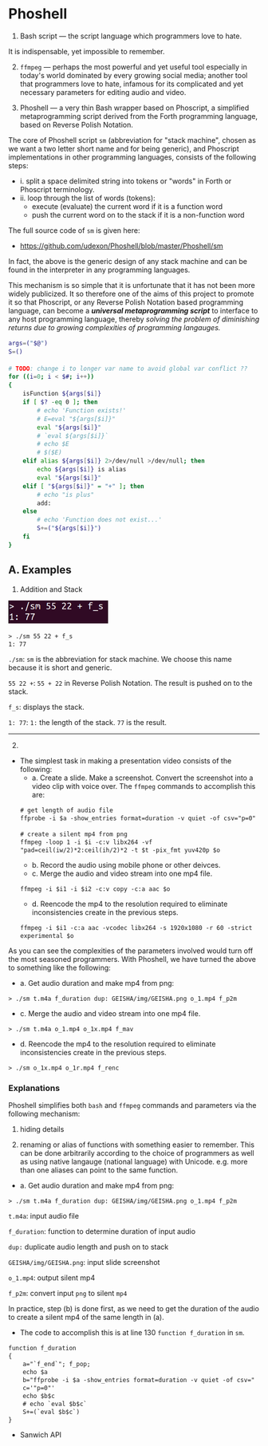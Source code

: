 # Phoshell

1. Bash script &mdash; the script language which programmers love to hate.

It is indispensable, yet impossible to remember.

2. `ffmpeg` &mdash; perhaps the most powerful and yet useful tool especially in today's world dominated by every growing social media; another tool that programmers love to hate, infamous for its complicated and yet necessary parameters for editing audio and video.

3. Phoshell &mdash; a very thin Bash wrapper based on Phoscript, a simplified metaprogramming script derived from the Forth programming language, based on Reverse Polish Notation.

The core of Phoshell script `sm` (abbreviation for "stack machine", chosen as we want a two letter short name and for being generic), and Phoscript implementations in other programming languages, consists of the following steps:

- i. split a space delimited string into tokens or "words" in Forth or Phoscript terminology.
- ii. loop through the list of words (tokens):
  - execute (evaluate) the current word if it is a function word
  - push the current word on to the stack if it is a non-function word

The full source code of `sm` is given here:
- https://github.com/udexon/Phoshell/blob/master/Phoshell/sm

In fact, the above is the generic design of any stack machine and can be found in the interpreter in any programming languages.

This mechanism is so simple that it is unfortunate that it has not been more widely publicized. It so therefore one of the aims of this project to promote it so that Phoscript, or any Reverse Polish Notation based programming language, can become a ___universal metaprogramming script___ to interface to any host programming language, thereby _solving the problem of diminishing returns due to growing complexities of programming langauges._

```bash
args=("$@")
S=()

# TODO: change i to longer var name to avoid global var conflict ??
for ((i=0; i < $#; i++))
{
    isFunction ${args[$i]}
    if [ $? -eq 0 ]; then
        # echo 'Function exists!'
        # E=eval "${args[$i]}"
        eval "${args[$i]}"
        # `eval ${args[$i]}`
        # echo $E
        # $($E)
    elif alias ${args[$i]} 2>/dev/null >/dev/null; then 
        echo ${args[$i]} is alias
        eval "${args[$i]}"
    elif [ "${args[$i]}" = "+" ]; then
        # echo "is plus"
        add:
    else
        # echo 'Function does not exist...'
        S+=("${args[$i]}")    
    fi
}

```
## A. Examples

1. Addition and Stack
<img src="https://github.com/udexon/Phoshell/blob/master/Phoshell/img/add_55_22.png" width=200>

```
> ./sm 55 22 + f_s
1: 77 
```
`./sm`: `sm` is the abbreviation for stack machine. We choose this name because it is short and generic.

`55 22 +`: `55 + 22` in Reverse Polish Notation. The result is pushed on to the stack.

`f_s`: displays the stack.

`1: 77`: `1:` the length of the stack. `77` is the result.

<hr>

2. 

- The simplest task in making a presentation video consists of the following:
  - a. Create a slide. Make a screenshot. Convert the screenshot into a video clip with voice over. The `ffmpeg` commands to accomplish this are:
  ```
  # get length of audio file
  ffprobe -i $a -show_entries format=duration -v quiet -of csv="p=0"   
  
  # create a silent mp4 from png
  ffmpeg -loop 1 -i $i -c:v libx264 -vf "pad=ceil(iw/2)*2:ceil(ih/2)*2 -t $t -pix_fmt yuv420p $o
  ```
  - b. Record the audio using mobile phone or other deivces.
  - c. Merge the audio and video stream into one mp4 file.
  ```
  ffmpeg -i $i1 -i $i2 -c:v copy -c:a aac $o
  ```
  - d. Reencode the mp4 to the resolution required to eliminate inconsistencies create in the previous steps.
  ```
  ffmpeg -i $i1 -c:a aac -vcodec libx264 -s 1920x1080 -r 60 -strict experimental $o
  ```

As you can see the complexities of the parameters involved would turn off the most seasoned programmers. With Phoshell, we have turned the above to something like the following:

- a. Get audio duration and make mp4 from png:
```
> ./sm t.m4a f_duration dup: GEISHA/img/GEISHA.png o_1.mp4 f_p2m
```
- c. Merge the audio and video stream into one mp4 file.
```
> ./sm t.m4a o_1.mp4 o_1x.mp4 f_mav
```
- d. Reencode the mp4 to the resolution required to eliminate inconsistencies create in the previous steps.
```
> ./sm o_1x.mp4 o_1r.mp4 f_renc
```

### Explanations

Phoshell simplifies both `bash` and `ffmpeg` commands and parameters via the following mechanism:

1. hiding details

2. renaming or alias of functions with something easier to remember. This can be done arbitrarily according to the choice of programmers as well as using native langauge (national language) with Unicode. e.g. more than one aliases can point to the same function.

- a. Get audio duration and make mp4 from png:
```
> ./sm t.m4a f_duration dup: GEISHA/img/GEISHA.png o_1.mp4 f_p2m
```

`t.m4a`: input audio file

`f_duration`: function to determine duration of input audio

`dup:` duplicate audio length and push on to stack

`GEISHA/img/GEISHA.png`: input slide screenshot 

`o_1.mp4`: output silent mp4

`f_p2m`: convert input `png` to silent `mp4`

In practice, step (b) is done first, as we need to get the duration of the audio to create a silent mp4 of the same length in (a).
  - The code to accomplish this is at line 130 `function f_duration` in `sm`.
  
```
function f_duration
{
    a="`f_end`"; f_pop;
    echo $a
    b="ffprobe -i $a -show_entries format=duration -v quiet -of csv="
    c='"p=0"'
    echo $b$c
    # echo `eval $b$c`
    S+=(`eval $b$c`)
}
```

- Sanwich API
